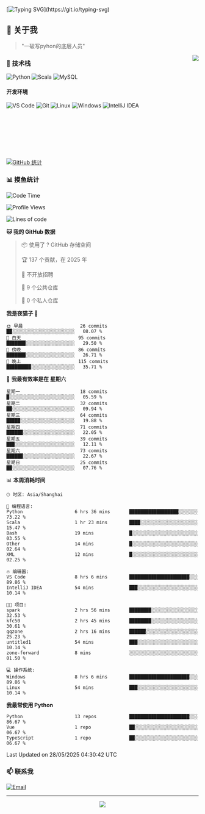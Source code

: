 [![Typing SVG](https://readme-typing-svg.herokuapp.com?font=Fira+Code&pause=1000&color=36BCF7&random=false&width=435&lines=print(%22Hello%2C+World!%22);%23+Welcome+to+my+code+space+%F0%9F%90%8D)](https://git.io/typing-svg)

## 🌟 关于我

> "一破写pyhon的底层人员"

<img align="right" src="https://github-readme-stats.vercel.app/api/top-langs/?username=huanxin996&theme=tokyonight" />

### 🎯 技术栈

![Python](https://img.shields.io/badge/Python-Expert-3776AB?style=for-the-badge&logo=python&logoColor=white)
![Scala](https://img.shields.io/badge/Scala-Expert-DC322F?style=for-the-badge&logo=scala&logoColor=white)
![MySQL](https://img.shields.io/badge/MySQL-Expert-4479A1?style=for-the-badge&logo=mysql&logoColor=white)

#### 开发环境

![VS Code](https://img.shields.io/badge/VS_Code-007ACC?style=for-the-badge&logo=visual-studio-code&logoColor=white)
![Git](https://img.shields.io/badge/Git-F05032?style=for-the-badge&logo=git&logoColor=white)
![Linux](https://img.shields.io/badge/Linux-FCC624?style=for-the-badge&logo=linux&logoColor=black)
![Windows](https://img.shields.io/badge/Windows_11-0078D4?style=for-the-badge&logo=windows11&logoColor=white)
![IntelliJ IDEA](https://img.shields.io/badge/IntelliJ_IDEA-000000?style=for-the-badge&logo=intellij-idea&logoColor=white)

<br/><br/><br/><br/><br/><br/>

  
[![GitHub 统计](https://github-readme-stats.vercel.app/api?username=huanxin996&show_icons=true&theme=tokyonight)](https://github.com/huanxin996)

### 📊 摸鱼统计

<!--START_SECTION:waka-->
![Code Time](http://img.shields.io/badge/Code%20Time-164%20hrs%201%20min-blue)

![Profile Views](http://img.shields.io/badge/%E4%B8%AA%E4%BA%BA%E8%B5%84%E6%96%99%E8%A7%82%E7%9C%8B%E6%AC%A1%E6%95%B0-2-blue)

![Lines of code](https://img.shields.io/badge/%E4%BB%8E%E3%80%8CHello%20World%E3%80%8D%E8%B5%B7%E6%88%91%E5%B7%B2%E7%BB%8F%E5%86%99%E4%BA%86-2.5%20million%20%E8%A1%8C%E4%BB%A3%E7%A0%81-blue)

**🐱 我的 GitHub 数据** 

> 📦  使用了 ? GitHub 存储空间 
 > 
> 🏆 137 个贡献，在 2025 年
 > 
> 🚫 不开放招聘
 > 
> 📜 9 个公共仓库 
 > 
> 🔑 0 个私人仓库 
 > 
**我是夜猫子 🦉** 

```text
🌞 早晨                     26 commits          ██░░░░░░░░░░░░░░░░░░░░░░░   08.07 % 
🌆 白天                     95 commits          ███████░░░░░░░░░░░░░░░░░░   29.50 % 
🌃 傍晚                     86 commits          ███████░░░░░░░░░░░░░░░░░░   26.71 % 
🌙 晚上                     115 commits         █████████░░░░░░░░░░░░░░░░   35.71 % 
```
📅 **我最有效率是在 星期六** 

```text
星期一                      18 commits          █░░░░░░░░░░░░░░░░░░░░░░░░   05.59 % 
星期二                      32 commits          ██░░░░░░░░░░░░░░░░░░░░░░░   09.94 % 
星期三                      64 commits          █████░░░░░░░░░░░░░░░░░░░░   19.88 % 
星期四                      71 commits          ██████░░░░░░░░░░░░░░░░░░░   22.05 % 
星期五                      39 commits          ███░░░░░░░░░░░░░░░░░░░░░░   12.11 % 
星期六                      73 commits          ██████░░░░░░░░░░░░░░░░░░░   22.67 % 
星期日                      25 commits          ██░░░░░░░░░░░░░░░░░░░░░░░   07.76 % 
```


📊 **本周消耗时间** 

```text
🕑︎ 时区: Asia/Shanghai

💬 编程语言: 
Python                   6 hrs 36 mins       ██████████████████░░░░░░░   73.22 % 
Scala                    1 hr 23 mins        ████░░░░░░░░░░░░░░░░░░░░░   15.47 % 
Bash                     19 mins             █░░░░░░░░░░░░░░░░░░░░░░░░   03.55 % 
Other                    14 mins             █░░░░░░░░░░░░░░░░░░░░░░░░   02.64 % 
XML                      12 mins             █░░░░░░░░░░░░░░░░░░░░░░░░   02.25 % 

🔥 编辑器: 
VS Code                  8 hrs 6 mins        ██████████████████████░░░   89.86 % 
IntelliJ IDEA            54 mins             ███░░░░░░░░░░░░░░░░░░░░░░   10.14 % 

🐱‍💻 项目: 
spark                    2 hrs 56 mins       ████████░░░░░░░░░░░░░░░░░   32.53 % 
kfc50                    2 hrs 45 mins       ████████░░░░░░░░░░░░░░░░░   30.61 % 
qqzone                   2 hrs 16 mins       ██████░░░░░░░░░░░░░░░░░░░   25.23 % 
untitled1                54 mins             ███░░░░░░░░░░░░░░░░░░░░░░   10.14 % 
zone-forward             8 mins              ░░░░░░░░░░░░░░░░░░░░░░░░░   01.50 % 

💻 操作系统: 
Windows                  8 hrs 6 mins        ██████████████████████░░░   89.86 % 
Linux                    54 mins             ███░░░░░░░░░░░░░░░░░░░░░░   10.14 % 
```

**我最常使用 Python** 

```text
Python                   13 repos            ██████████████████████░░░   86.67 % 
Vue                      1 repo              ██░░░░░░░░░░░░░░░░░░░░░░░   06.67 % 
TypeScript               1 repo              ██░░░░░░░░░░░░░░░░░░░░░░░   06.67 % 
```




 Last Updated on 28/05/2025 04:30:42 UTC
<!--END_SECTION:waka-->

### 📫 联系我

[![Email](https://img.shields.io/badge/Email-D14836?style=for-the-badge&logo=gmail&logoColor=white)](mailto:mc.xiaolang@Foxmail.com)

---

<p align="center">
  <img src="https://profile-counter.glitch.me/huanxin996/count.svg" />
</p>